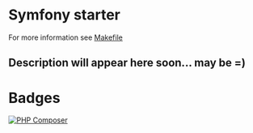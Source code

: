 # Symfony starter

For more information see [Makefile](./Makefile)

## Description will appear here soon... may be =)

# Badges
[![PHP Composer](https://github.com/Cranky4/symfony-starter/actions/workflows/php.yml/badge.svg)](https://github.com/Cranky4/symfony-starter/actions/workflows/php.yml)
